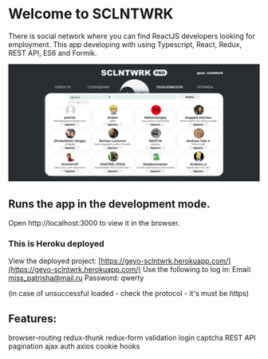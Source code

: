 # Welcome to SCLNTWRK
There is social network where you can find ReactJS developers looking for employment.
This app developing with using Typescript, React, Redux, REST API, ES6 and Formik.

![Header](https://github.com/geyotokar/SCLNTWRK/blob/main/src/assets/images/SCLNTWRK.png)

## Runs the app in the development mode.
Open http://localhost:3000 to view it in the browser.

### This is Heroku deployed

View the deployed project: [https://geyo-sclntwrk.herokuapp.com/](https://geyo-sclntwrk.herokuapp.com/)
Use the following to log in: Email: miss_patrisha@mail.ru Password: qwerty

(in case of unsuccessful loaded - check the protocol - it's must be https)

## Features:

browser-routing    redux-thunk    redux-form    validation    login
captcha    REST API    pagination    ajax    auth    axios    cookie    hooks
